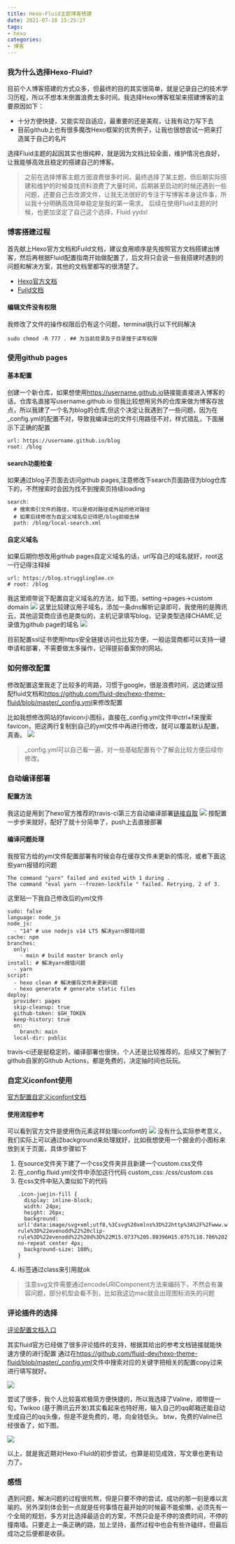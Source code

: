```yaml
---
title: Hexo-Fluid主题博客搭建
date: 2021-07-18 15:25:27
tags:
- hexo
categories:
- 博客
---
```


### 我为什么选择Hexo-Fluid?

目前个人博客搭建的方式众多，但最终的目的其实很简单，就是记录自己的技术学习历程，所以不想本末倒置浪费太多时间。我选择Hexo博客框架来搭建博客的主要原因如下：

- 十分方便快捷，又能实现自适应，最重要的还是美观，让我有动力写下去
- 目前github上也有很多魔改Hexo框架的优秀例子，让我也很想尝试一把来打造属于自己的名片

选择Fluid主题的起因其实也很纯粹，就是因为文档比较全面，维护情况也良好，让我能够高效且稳定的搭建自己的博客。
> 之前在选择博客主题方面浪费很多时间，最终选择了某主题，但后期实际搭建和维护的时候查找资料浪费了大量时间，后期甚至启动的时候还遇到一些问题，还要自己去改源文件，让我无法很好的专注于写博客本身这件事，所以我十分明确高效简单稳定是我的第一需求。
后续在使用Fluid主题的时候，也更加坚定了自己这个选择，Fluid yyds!

### 博客搭建过程

首先献上Hexo官方文档和Fuild文档，建议食用顺序是先按照官方文档搭建出博客，然后再根据Fluid配置指南开始做配置了，后文将只会说一些我搭建时遇到的问题和解决方案，其他的文档里都写的很清楚了。

- [Hexo官方文档](https://hexo.io/zh-cn/)
- [Fuild文档](https://hexo.fluid-dev.com/docs)

#### 编辑文件没有权限

我修改了文件的操作权限后仍有这个问题，terminal执行以下代码解决
```
sudo chmod -R 777 . ## 为当前目录及子目录搜于读写权限
```

### 使用github pages

#### 基本配置

创建一个新仓库，如果想使用<https://username.github.io>链接能直接进入博客的话，仓库名直接写username.github.io
但我比较想用另外的仓库来做为博客存放点，所以我建了一个名为blog的仓库,但这个决定让我遇到了一些问题，因为在_config.yml的配置不对，导致我编译出的文件引用路径不对，样式错乱，下面展示下正确的配置

```
url: https://username.github.io/blog
root: /blog
```

#### search功能检查

如果通过blog子页面去访问github pages,注意修改下search页面路径为blog仓库下的，不然搜索时会因为找不到搜索页持续loading

```
search:
  # 搜索索引文件的路径，可以是相对路径或外站的绝对路径
  # 如果后续修改为自定义域名后记得把/blog前缀去掉
  path: /blog/local-search.xml
```

#### 自定义域名

如果后期你想改用github pages自定义域名的话，url写自己的域名就好，root这一行记得注释掉

```
url: https://blog.strugglinglee.cn
# root: /blog
```

我这里顺带说下配置自定义域名的方法，如下图，setting->pages->custom domain
![](/img/hexo/1.png)
这里比较建议用子域名，添加一条dns解析记录即可，我使用的是腾讯云，其他运营商应该也是类似的，主机记录填写blog，记录类型选择CHAME,记录值为github page的域名
![](/img/hexo/2.png)

目前配置ssl证书使用https安全链接访问也比较方便，一般运营商都可以支持一键申请和部署，不需要做太多操作，记得提前备案你的网站。

### 如何修改配置

修改配置这里我走了比较多的弯路，习惯于google，很是浪费时间，这边建议搭配fluid文档和<https://github.com/fluid-dev/hexo-theme-fluid/blob/master/_config.yml>来修改配置

比如我想修改网站的favicon小图标，直接在_config.yml文件中ctrl+f来搜索favicon，把这两行复制到自己的yml文件中再进行修改，就可以覆盖默认配置，真香。
![](/img/hexo/3.png)

> _config.yml可以自己看一遍，对一些基础配置有个了解会比较方便后续你修改。

### 自动编译部署

#### 配置方法

我这边是用到了hexo官方推荐的travis-ci第三方自动编译部署[链接自取](https://hexo.io/zh-cn/docs/github-pages)
![](/img/hexo/4.png)
按配置一步步来就好，配好了就十分简单了，push上去直接部署

#### 编译问题处理

我按官方给的yml文件配置部署有时候会存在缓存文件未更新的情况，或者下面这些yarn报错的问题

```
The command "yarn" failed and exited with 1 during .
The command "eval yarn --frozen-lockfile " failed. Retrying, 2 of 3.
```

这里贴一下我自己修改后的yml文件
```
sudo: false
language: node_js
node_js:
  - "14" # use nodejs v14 LTS 解决yarn报错问题
cache: npm
branches:
  only:
    - main # build master branch only
install: # 解决yarn报错问题
  - yarn
script:
  - hexo clean # 解决缓存文件未更新问题
  - hexo generate # generate static files
deploy:
  provider: pages
  skip-cleanup: true
  github-token: $GH_TOKEN
  keep-history: true
  on:
    branch: main
  local-dir: public
```

travis-ci还是挺稳定的，编译部署也很快，个人还是比较推荐的。后续又了解到了github自家的Github Actions，都是免费的，决定抽时间也玩玩。

### 自定义iconfont使用

[官方配置自定义iconfont文档](https://hexo.fluid-dev.com/docs/icon/#%E8%87%AA%E5%AE%9A%E4%B9%89%E5%9B%BE%E6%A0%87)

#### 使用流程参考

可以看到官方文件是使用伪元素这样处理iconfont的
![](/img/hexo/5.png)
没有什么实际参考意义，我们实际上可以通过background来处理就好，比如我想使用一个掘金的小图标来放到关于页面，具体步骤如下

1. 在source文件夹下建了一个css文件夹并且新建一个custom.css文件
2. 在_config.fluid.yml文件中添加这行代码 custom_css: /css/custom.css
3. 在css文件中贴入类似如下的代码
    ```
    .icon-juejin-fill {
      display: inline-block;
      width: 24px;
      height: 26px;
      background: url('data:image/svg+xml;utf8,%3Csvg%20xmlns%3D%22http%3A%2F%2Fwww.w3.org%2F2000%2Fsvg%22%20width%3D%2224%22%20height%3D%2224%22%20viewBox%3D%220%200%2031%2024%22%20fill%3D%22none%22%3E%3Cpath%20fill-rule%3D%22evenodd%22%20clip-rule%3D%22evenodd%22%20d%3D%22M15.0737%205.80396H15.0757L18.706%202.91722L15.0757%200.00406298L15.0717%200L11.4475%202.91112L15.0717%205.80193L15.0737%205.80396ZM15.0757%2014.9111L15.0778%2014.9091L24.4429%207.52057L21.9036%205.48096L15.0778%2010.8664L15.0757%2010.8685L15.0737%2010.8705L8.2479%205.48502L5.71057%207.52463L15.0737%2014.9132L15.0757%2014.9111ZM15.0716%2019.9614L15.0757%2019.9593L27.614%2010.066L30.1534%2012.1056L24.449%2016.6053L15.0757%2024L0.243779%2012.3047L0%2012.1117L2.53936%2010.0721L15.0716%2019.9614Z%22%20fill%3D%22%231E80FF%22%2F%3E%3C%2Fsvg%3E') no-repeat center 4px;
      background-size: 100%;
    }
    ```
4. i标签通过class来引用就ok

> 注意svg文件需要通过encodeURIComponent方法来编码下，不然会有兼容问题，部分机型会看不到，比如我这边mac就会出现图标消失的问题

### 评论插件的选择

[评论配置文档入口](https://hexo.fluid-dev.com/docs/guide/#%E8%AF%84%E8%AE%BA)

其实fluid官方已经做了很多评论插件的支持，根据其给出的参考文档链接就能快速方便的进行配置
通过在<https://github.com/fluid-dev/hexo-theme-fluid/blob/master/_config.yml>文件中搜索对应的关键字把相关的配置copy过来进行填写就好。

![](/img/hexo/6.png)

尝试了很多，我个人比较喜欢极简方便快捷的，所以我选择了Valine，顺带提一句，Twikoo (基于腾讯云开发)其实看起来也特好用，输入自己的qq邮箱还能自动生成自己的qq头像，但是不是免费的，嗯，向金钱低头。
btw，免费的Valine已经很香了，如下图。

![](/img/hexo/7.png)

以上，就是我近期对Hexo-Fluid的初步尝试，也算是初见成效，写文章也更有动力了。

### 感悟

遇到问题，解决问题的过程很煎熬，但是只要不停的尝试，成功的那一刻是难以言喻的。另外深刻体会到一点就是任何事情在最开始的时候最不能偷懒，必须先有一个全局的规划，多方对比选择最适合的方案，不然只会是不停的浪费时间，不停的撞南墙。只要走上一条正确的路，加上坚持，虽然过程中也会有些许磕绊，但最后成功之后便都是收获。
